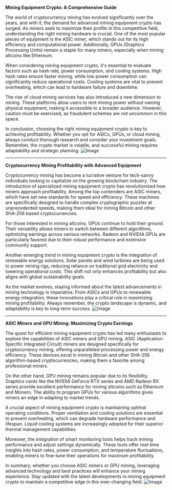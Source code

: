 **Mining Equipment Crypto: A Comprehensive Guide**

The world of cryptocurrency mining has evolved significantly over the years, and with it, the demand for advanced mining equipment crypto has surged. As miners seek to maximize their profits in this competitive field, understanding the right mining hardware is crucial. One of the most popular pieces of equipment is the ASIC miner, which stands out for its high efficiency and computational power. Additionally, GPUs (Graphics Processing Units) remain a staple for many miners, especially when mining altcoins like Ethereum.

When considering mining equipment crypto, it's essential to evaluate factors such as hash rate, power consumption, and cooling systems. High hash rates ensure faster mining, while low power consumption can significantly reduce operational costs. Cooling systems are vital to prevent overheating, which can lead to hardware failure and downtime.

The rise of cloud mining services has also introduced a new dimension to mining. These platforms allow users to rent mining power without owning physical equipment, making it accessible to a broader audience. However, caution must be exercised, as fraudulent schemes are not uncommon in this space.

In conclusion, choosing the right mining equipment crypto is key to achieving profitability. Whether you opt for ASICs, GPUs, or cloud mining, always conduct thorough research and consider your investment goals. Remember, the crypto market is volatile, and successful mining requires adaptability and strategic planning. ![Image](https://github.com/user-attachments/assets/057c907c-805e-4310-a052-f5031067f3de)

---

**Cryptocurrency Mining Profitability with Advanced Equipment**

Cryptocurrency mining has become a lucrative venture for tech-savvy individuals looking to capitalize on the growing blockchain industry. The introduction of specialized mining equipment crypto has revolutionized how miners approach profitability. Among the top contenders are ASIC miners, which have set new standards for speed and efficiency. These machines are specifically designed to handle complex cryptographic puzzles at unprecedented speeds, making them ideal for mining Bitcoin and other SHA-256 based cryptocurrencies.

For those interested in mining altcoins, GPUs continue to hold their ground. Their versatility allows miners to switch between different algorithms, optimizing earnings across various networks. Radeon and NVIDIA GPUs are particularly favored due to their robust performance and extensive community support.

Another emerging trend in mining equipment crypto is the integration of renewable energy solutions. Solar panels and wind turbines are being used to power mining rigs, reducing reliance on traditional grid electricity and lowering operational costs. This shift not only enhances profitability but also aligns with global sustainability goals.

As the market evolves, staying informed about the latest advancements in mining technology is imperative. From ASICs and GPUs to renewable energy integration, these innovations play a critical role in maximizing mining profitability. Always remember, the crypto landscape is dynamic, and adaptability is key to long-term success. ![Image](https://github.com/user-attachments/assets/057c907c-805e-4310-a052-f5031067f3de)

---

**ASIC Miners and GPU Mining: Maximizing Crypto Earnings**

The quest for efficient mining equipment crypto has led many enthusiasts to explore the capabilities of ASIC miners and GPU mining. ASIC (Application-Specific Integrated Circuit) miners are designed specifically for cryptocurrency mining, offering unparalleled processing power and energy efficiency. These devices excel in mining Bitcoin and other SHA-256 algorithm-based cryptocurrencies, making them a favorite among professional miners.

On the other hand, GPU mining remains popular due to its flexibility. Graphics cards like the NVIDIA GeForce RTX series and AMD Radeon RX series provide excellent performance for mining altcoins such as Ethereum and Monero. The ability to program GPUs for various algorithms gives miners an edge in adapting to market trends.

A crucial aspect of mining equipment crypto is maintaining optimal operating conditions. Proper ventilation and cooling solutions are essential to prevent overheating, which can degrade hardware performance and lifespan. Liquid cooling systems are increasingly adopted for their superior thermal management capabilities.

Moreover, the integration of smart monitoring tools helps track mining performance and adjust settings dynamically. These tools offer real-time insights into hash rates, power consumption, and temperature fluctuations, enabling miners to fine-tune their operations for maximum profitability.

In summary, whether you choose ASIC miners or GPU mining, leveraging advanced technology and best practices will enhance your mining experience. Stay updated with the latest developments in mining equipment crypto to maintain a competitive edge in this ever-changing field. ![Image](https://github.com/user-attachments/assets/057c907c-805e-4310-a052-f5031067f3de)
